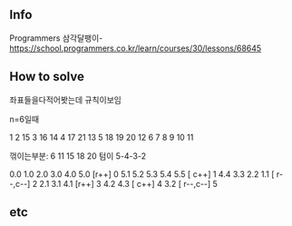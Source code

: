 ## Info

Programmers 삼각달팽이-https://school.programmers.co.kr/learn/courses/30/lessons/68645

## How to solve

좌표들을다적어봣는데 규칙이보임

n=6일때

1
2 15
3 16 14
4 17 21 13
5 18 19 20 12
6 7 8 9 10 11

꺾이는부분: 6 11 15 18 20
텀이 5-4-3-2

0.0 1.0 2.0 3.0 4.0 5.0 [r++] 0
5.1 5.2 5.3 5.4 5.5 [ c++] 1
4.4 3.3 2.2 1.1 [ r--,c--] 2
2.1 3.1 4.1 [r++] 3
4.2 4.3 [ c++] 4
3.2 [ r--,c--] 5

## etc

